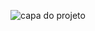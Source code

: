 <p align="center">
 <img src=".github/manoel gomes joinh fullhd.ppng" alt="capa do projeto" width"100%" />
</p>
